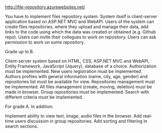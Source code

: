 http://file-repository.azurewebsites.net/

You have to implement files repository system. System itself is client-server application based on ASP.NET MVC and WebAPI.
Users of the system can create files repositories, where they upload and manage their data, add links to the code using which the data was created or obtained (e.g. Github repo). Users can invite their collegues to work on repository. Users can ask permission to work on some repository.

Grade up to B.

Client-server system based on HTML, CSS, ASP.NET MVC and WebAPI, Entity Framework, JavaScript (Jquery), database of a choice.
Authorization must be implemented.
New users registration must be implemented.
Authors profiles with general information (name, city, age, gender) and repositories list must be available for view.
Repositories management must be implemented.
All files management (create, moving, deletion) must be made in browser.
Group repositories must be implemented.
Search with different criteria must be implemented.

For grade A. In addition:

Implement ability to view text, image, audio files in the browser.
Add real-time users discussion in group repositories.
Add sorting and filtering in search sections.